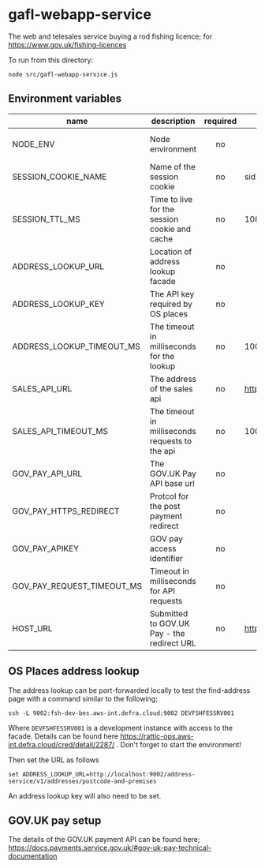 # gafl-webapp-service

The web and telesales service buying a rod fishing licence; for https://www.gov.uk/fishing-licences

To run from this directory:

`node src/gafl-webapp-service.js`

## Environment variables

| name                       | description                                     | required | default             | valid                         |
| -------------------------- | ----------------------------------------------- | :------: | ------------------- | ----------------------------- |
| NODE_ENV                   | Node environment                                |    no    |                     | development, test, production |
| SESSION_COOKIE_NAME        | Name of the session cookie                      |    no    | sid                 |                               |
| SESSION_TTL_MS             | Time to live for the session cookie and cache   |    no    | 10800000            |                               |
| ADDRESS_LOOKUP_URL         | Location of address lookup facade               |    no    |                     |                               |
| ADDRESS_LOOKUP_KEY         | The API key required by OS places               |    no    |                     |                               |
| ADDRESS_LOOKUP_TIMEOUT_MS  | The timeout in milliseconds for the lookup      |    no    | 10000               |                               |
| SALES_API_URL              | The address of the sales api                    |    no    | http://0.0.0.0:4000 |                               |
| SALES_API_TIMEOUT_MS       | The timeout in milliseconds requests to the api |    no    | 10000               |                               |
| GOV_PAY_API_URL            | The GOV.UK Pay API base url                     |    no    |                     |                               |
| GOV_PAY_HTTPS_REDIRECT     | Protcol for the post payment redirect           |    no    |                     |                               |
| GOV_PAY_APIKEY             | GOV pay access identifier                       |    no    |                     |                               |
| GOV_PAY_REQUEST_TIMEOUT_MS | Timeout in milliseconds for API requests        |    no    |                     |                               |
| HOST_URL                   | Submitted to GOV.UK Pay - the redirect URL      |    no    | http://0.0.0.0:3000 |                               |

## OS Places address lookup

The address lookup can be port-forwarded locally to test the find-address page with a command similar to the following;

`ssh -L 9002:fsh-dev-bes.aws-int.defra.cloud:9002 DEVFSHFESSRV001`

Where `DEVFSHFESSRV001` is a development instance with access to the facade. Details can be found here https://rattic-ops.aws-int.defra.cloud/cred/detail/2287/ . Don't forget to start the environment!

Then set the URL as follows

`set ADDRESS_LOOKUP_URL=http://localhost:9002/address-service/v1/addresses/postcode-and-premises`

An address lookup key will also need to be set.

## GOV.UK pay setup

The details of the GOV.UK payment API can be found here; https://docs.payments.service.gov.uk/#gov-uk-pay-technical-documentation
